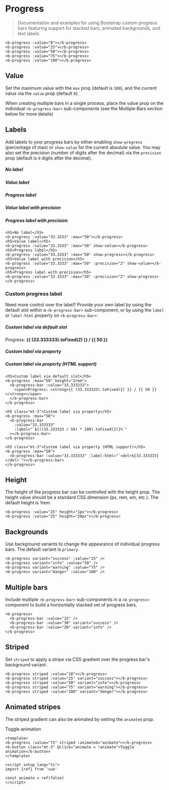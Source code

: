 # Progress

> Documentation and examples for using Bootstrap custom progress bars featuring support for stacked bars, animated backgrounds, and text labels

<b-card>
  <b-progress :value="0" />
  <b-progress class="mt-3" :value="25" />
  <b-progress class="mt-3" :value="50" />
  <b-progress class="mt-3" :value="75" />
  <b-progress class="mt-3" :value="100" />
</b-card>

```vue-html
<b-progress :value="0"></b-progress>
<b-progress :value="25"></b-progress>
<b-progress :value="50"></b-progress>
<b-progress :value="75"></b-progress>
<b-progress :value="100"></b-progress>
```

## Value

Set the maximum value with the `max` prop (default is `100`), and the current value via the `value` prop (default `0`).

When creating multiple bars in a single process, place the value prop on the individual `<b-progress-bar>` sub-components (see the Multiple Bars section below for more details)

## Labels

Add labels to your progress bars by either enabling `show-progress` (percentage of max) or `show-value` for the current absolute value. You may also set the precision (number of digits after the decimal) via the `precision` prop (default is `0` digits after the decimal).

<b-card>
  <h5>No label</h5>
  <b-progress :value="33.3333" :max="50" class="mb-3"></b-progress>
  <h5>Value label</h5>
  <b-progress :value="33.3333" :max="50" show-value class="mb-3"></b-progress>
  <h5>Progress label</h5>
  <b-progress :value="33.3333" :max="50" show-progress class="mb-3"></b-progress>
  <h5>Value label with precision</h5>
  <b-progress :value="33.3333" :max="50" :precision="2" show-value class="mb-3"></b-progress>
  <h5>Progress label with precision</h5>
  <b-progress :value="33.3333" :max="50" :precision="2" show-progress class="mb-3"></b-progress>
</b-card>

```vue-html
<h5>No label</h5>
<b-progress :value="33.3333" :max="50"></b-progress>
<h5>Value label</h5>
<b-progress :value="33.3333" :max="50" show-value></b-progress>
<h5>Progress label</h5>
<b-progress :value="33.3333" :max="50" show-progress></b-progress>
<h5>Value label with precision</h5>
<b-progress :value="33.3333" :max="50" :precision="2" show-value></b-progress>
<h5>Progress label with precision</h5>
<b-progress :value="33.3333" :max="50" :precision="2" show-progress></b-progress>
```

### Custom progress label

Need more control over the label? Provide your own label by using the default slot within a `<b-progress-bar>` sub-component, or by using the `label` or `label-html` property on `<b-progress-bar>`:

<b-card>
  <h5>Custom label via default slot</h5>
  <b-progress :max="50" height="2rem">
    <b-progress-bar :value="33.333333">
      <span>Progress: <strong>{{ (33.333333).toFixed(2) }} / {{ 50 }}</strong></span>
    </b-progress-bar>
  </b-progress>
  <h5 class="mt-3">Custom label via property</h5>
  <b-progress :max="50">
    <b-progress-bar :value="33.333333" :label="`${((33.333333 / 50) * 100).toFixed(2)}%`"></b-progress-bar>
  </b-progress>
  <h5 class="mt-3">Custom label via property (HTML support)</h5>
  <b-progress :max="50">
    <b-progress-bar :value="33.333333" :label-html="`<del>${33.333333}</del>`"></b-progress-bar>
  </b-progress>
</b-card>

```vue-html
<h5>Custom label via default slot</h5>
<b-progress :max="50" height="2rem">
  <b-progress-bar :value="33.333333">
    <span>Progress: <strong>{{ (33.333333).toFixed(2) }} / {{ 50 }}</strong></span>
  </b-progress-bar>
</b-progress>

<h5 class="mt-3">Custom label via property</h5>
<b-progress :max="50">
  <b-progress-bar
    :value="33.333333"
    :label="`${((33.333333 / 50) * 100).toFixed(2)}%`"
  ></b-progress-bar>
</b-progress>

<h5 class="mt-3">Custom label via property (HTML support)</h5>
<b-progress :max="50">
  <b-progress-bar :value="33.333333" :label-html="`<del>${33.333333}</del>`"></b-progress-bar>
</b-progress>
```

## Height

The height of the progress bar can be controlled with the height prop. The height value should be a standard CSS dimension (px, rem, em, etc.). The default height is 1rem.

<b-card>
  <b-progress :value="25" height="1px"></b-progress>
  <b-progress class="mt-3" :value="25" height="20px"></b-progress>
</b-card>

```vue-html
<b-progress :value="25" height="1px"></b-progress>
<b-progress :value="25" height="20px"></b-progress>
```

## Backgrounds

Use background variants to change the appearance of individual progress bars. The default variant is `primary`.

<b-card>
  <b-progress variant="success" :value="25" />
  <b-progress class="mt-3" variant="info" :value="50" />
  <b-progress class="mt-3" variant="warning" :value="75" />
  <b-progress class="mt-3" variant="danger" :value="100" />
</b-card>

```vue-html
<b-progress variant="success" :value="25" />
<b-progress variant="info" :value="50" />
<b-progress variant="warning" :value="75" />
<b-progress variant="danger" :value="100" />
```

## Multiple bars

Include multiple `<b-progress-bar>` sub-components in a `<b-progress>` component to build a horizontally stacked set of progress bars.

<b-card>
  <b-progress>
    <b-progress-bar :value="15" />
    <b-progress-bar :value="30" variant="success" />
    <b-progress-bar :value="20" variant="info" />
  </b-progress>
</b-card>

```vue-html
<b-progress>
  <b-progress-bar :value="15" />
  <b-progress-bar :value="30" variant="success" />
  <b-progress-bar :value="20" variant="info" />
</b-progress>
```

## Striped

Set `striped` to apply a stripe via CSS gradient over the progress bar's background variant.

<b-card>
  <b-progress striped :value="10" />
  <b-progress striped class="mt-3" variant="success" :value="25" />
  <b-progress striped class="mt-3" variant="info" :value="50" />
  <b-progress striped class="mt-3" variant="warning" :value="75" />
  <b-progress striped class="mt-3" variant="danger" :value="100" />
</b-card>

```vue-html
<b-progress striped :value="10"></b-progress>
<b-progress striped :value="25" variant="success"></b-progress>
<b-progress striped :value="50" variant="info"></b-progress>
<b-progress striped :value="75" variant="warning"></b-progress>
<b-progress striped :value="100" variant="danger"></b-progress>
```

## Animated stripes

The striped gradient can also be animated by setting the `animated` prop.

<b-card>
  <b-progress :value="75" striped :animated="animate"></b-progress>
  <b-button class="mt-3" @click="animate = !animate">Toggle animation</b-button>
</b-card>

```vue-html
<template>
<b-progress :value="75" striped :animated="animate"></b-progress>
<b-button class="mt-3" @click="animate = !animate">Toggle animation</b-button>
</template>

<script setup lang="ts">
import {ref} from 'vue'

const animate = ref(false)
</script>
```

<ComponentReference :data="data"></ComponentReference>

<script setup lang="ts">
import {data} from '../../data/components/progress.data'
import ComponentReference from '../../components/ComponentReference.vue'
import {BButton, BProgressBar, BCard, BProgress} from 'bootstrap-vue-next'
import { ref } from 'vue';

const animate = ref(false);
</script>

